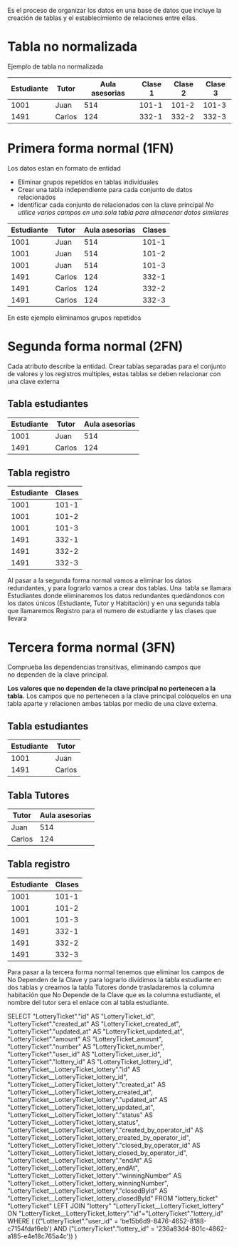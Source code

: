 Es el proceso de organizar los datos en una base de datos que incluye la creación de tablas y el establecimiento de relaciones entre ellas.

# Tabla no normalizada
Ejemplo de tabla no normalizada

| Estudiante | Tutor  | Aula asesorias | Clase 1 | Clase 2 | Clase 3 |
| ---------- | ------ | -------------- | ------- | ------- | ------- |
| 1001       | Juan   | 514            | 101-1   | 101-2   | 101-3   |
| 1491       | Carlos | 124            | 332-1   | 332-2   | 332-3   |
# Primera forma normal (1FN)
Los datos estan en formato de entidad
- Eliminar grupos repetidos en tablas individuales
- Crear una tabla independiente para cada conjunto de datos relacionados
- Identificar cada conjunto de relacionados con la clave principal
*No utilice varios campos en una sola tabla para almacenar datos similares*


| Estudiante | Tutor  | Aula asesorias | Clases |
| ---------- | ------ | -------------- | ------ |
| 1001       | Juan   | 514            | 101-1  |
| 1001       | Juan   | 514            | 101-2  |
| 1001       | Juan   | 514            | 101-3  |
| 1491       | Carlos | 124            | 332-1  |
| 1491       | Carlos | 124            | 332-2  |
| 1491       | Carlos | 124            | 332-3  |
En este ejemplo eliminamos grupos repetidos

# Segunda forma normal (2FN)
Cada atributo describe la entidad. Crear tablas separadas para el conjunto de valores y los registros multiples, estas tablas se deben relacionar con una clave externa

## Tabla estudiantes

| Estudiante | Tutor  | Aula asesorias |
| ---------- | ------ | -------------- |
| 1001       | Juan   | 514            |
| 1491       | Carlos | 124            |
## Tabla registro

| Estudiante | Clases |
| ---------- | ------ |
| 1001       | 101-1  |
| 1001       | 101-2  |
| 1001       | 101-3  |
| 1491       | 332-1  |
| 1491       | 332-2  |
| 1491       | 332-3  |

Al pasar a la segunda forma normal vamos a eliminar los datos redundantes, y para lograrlo vamos a crear dos tablas. Una  tabla se llamara Estudiantes donde eliminaremos los datos redundantes quedándonos con los datos únicos (Estudiante, Tutor y Habitación) y en una segunda tabla que llamaremos Registro para el numero de estudiante y las clases que llevara
# Tercera forma normal (3FN)
Comprueba las dependencias transitivas, eliminando campos que no dependen de la clave principal.

**Los valores que no dependen de la clave principal no pertenecen a la tabla.** Los campos que no pertenecen a la clave principal colóquelos en una tabla aparte y relacionen ambas tablas por medio de una clave externa.

## Tabla estudiantes

| Estudiante | Tutor  |
| ---------- | ------ |
| 1001       | Juan   |
| 1491       | Carlos |
## Tabla Tutores

| Tutor  | Aula asesorias |
| ------ | -------------- |
| Juan   | 514            |
| Carlos | 124            |
## Tabla registro

| Estudiante | Clases |
| ---------- | ------ |
| 1001       | 101-1  |
| 1001       | 101-2  |
| 1001       | 101-3  |
| 1491       | 332-1  |
| 1491       | 332-2  |
| 1491       | 332-3  |
Para pasar a la tercera forma normal tenemos que eliminar los campos de No Dependen de la Clave y para lograrlo dividimos la tabla estudiante en dos tablas y creamos la tabla Tutores donde trasladaremos la columna habitación que No Depende de la Clave que es la columna estudiante, el nombre del tutor sera el enlace con al tabla estudiante.


SELECT "LotteryTicket"."id" AS "LotteryTicket_id", "LotteryTicket"."created_at" AS "LotteryTicket_created_at", "LotteryTicket"."updated_at" AS "LotteryTicket_updated_at", "LotteryTicket"."amount" AS "LotteryTicket_amount", "LotteryTicket"."number" AS "LotteryTicket_number", "LotteryTicket"."user_id" AS "LotteryTicket_user_id", "LotteryTicket"."lottery_id" AS "LotteryTicket_lottery_id", "LotteryTicket__LotteryTicket_lottery"."id" AS "LotteryTicket__LotteryTicket_lottery_id", "LotteryTicket__LotteryTicket_lottery"."created_at" AS "LotteryTicket__LotteryTicket_lottery_created_at", "LotteryTicket__LotteryTicket_lottery"."updated_at" AS "LotteryTicket__LotteryTicket_lottery_updated_at", "LotteryTicket__LotteryTicket_lottery"."status" AS "LotteryTicket__LotteryTicket_lottery_status", "LotteryTicket__LotteryTicket_lottery"."created_by_operator_id" AS "LotteryTicket__LotteryTicket_lottery_created_by_operator_id", "LotteryTicket__LotteryTicket_lottery"."closed_by_operator_id" AS "LotteryTicket__LotteryTicket_lottery_closed_by_operator_id", "LotteryTicket__LotteryTicket_lottery"."endAt" AS "LotteryTicket__LotteryTicket_lottery_endAt", "LotteryTicket__LotteryTicket_lottery"."winningNumber" AS "LotteryTicket__LotteryTicket_lottery_winningNumber", "LotteryTicket__LotteryTicket_lottery"."closedById" AS "LotteryTicket__LotteryTicket_lottery_closedById" FROM "lottery_ticket" "LotteryTicket" LEFT JOIN "lottery" "LotteryTicket__LotteryTicket_lottery" ON "LotteryTicket__LotteryTicket_lottery"."id"="LotteryTicket"."lottery_id" WHERE ( (("LotteryTicket"."user_id" = 'be15b6d9-8476-4652-8188-c7154fdaf6eb') AND ("LotteryTicket"."lottery_id" = '236a83d4-801c-4862-a185-e4e18c765a4c')) )